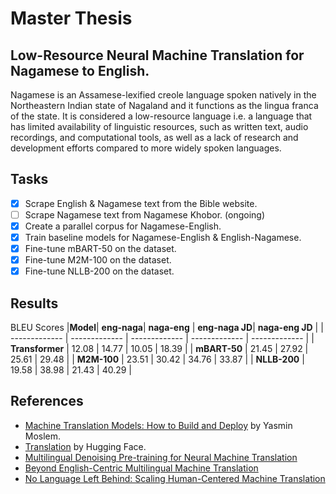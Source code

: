 # Master Thesis
## Low-Resource Neural Machine Translation for Nagamese to English. 
Nagamese is an Assamese-lexified creole language spoken natively in the Northeastern Indian state of Nagaland and it functions as the lingua franca of the state. It is considered a low-resource language i.e. a language that has limited availability of linguistic resources, such as written text, audio recordings, and computational tools, as well as a lack of research and development efforts compared to more widely spoken languages.

## Tasks
- [x] Scrape English & Nagamese text from the Bible website.
- [ ] Scrape Nagamese text from Nagamese Khobor. (ongoing)
- [x] Create a parallel corpus for Nagamese-English.
- [x] Train baseline models for Nagamese-English & English-Nagamese.
- [x] Fine-tune mBART-50 on the dataset.
- [x] Fine-tune M2M-100 on the dataset.
- [x] Fine-tune NLLB-200 on the dataset.

## Results
  BLEU Scores
|**Model**| **eng-naga**| **naga-eng** | **eng-naga JD**| **naga-eng JD** |
| ------------- | ------------- | ------------- | ------------- | ------------- | 
| **Transformer**  | 12.08 | 14.77 | 10.05 | 18.39 |
| **mBART-50**  | 21.45 | 27.92 | 25.61 | 29.48 | 
| **M2M-100** | 23.51 | 30.42 | 34.76 | 33.87 |
| **NLLB-200** | 19.58 | 38.98 | 21.43 | 40.29 |

## References
- [Machine Translation Models: How to Build and Deploy](https://blog.machinetranslation.io/opennmt-tutorial/) by Yasmin Moslem.
- [Translation](https://huggingface.co/learn/nlp-course/chapter7/4?fw=tf) by Hugging Face.
- [Multilingual Denoising Pre-training for Neural Machine Translation](https://arxiv.org/abs/2001.08210)
- [Beyond English-Centric Multilingual Machine Translation](https://arxiv.org/abs/2010.11125)
- [No Language Left Behind: Scaling Human-Centered Machine Translation](https://arxiv.org/abs/2207.04672)
